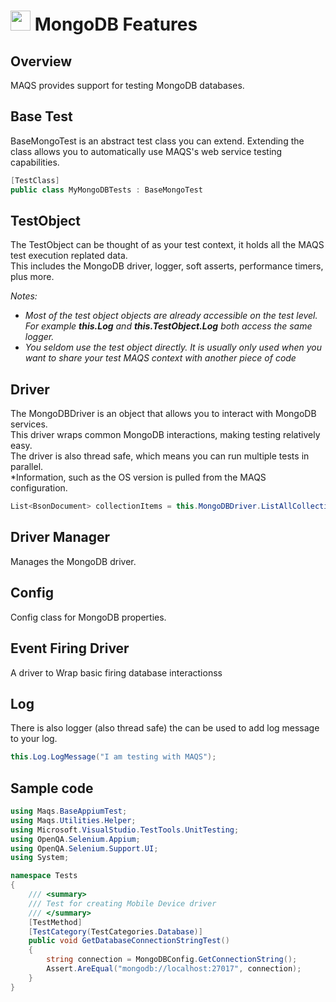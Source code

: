 # <img src="resources/maqslogo.ico" height="32" width="32"> MongoDB Features

## Overview
MAQS provides support for testing MongoDB databases. 

## Base Test
BaseMongoTest is an abstract test class you can extend.  Extending the class allows you to automatically use MAQS's web service testing capabilities.
```csharp
[TestClass]
public class MyMongoDBTests : BaseMongoTest
```

## TestObject
The TestObject can be thought of as your test context, it holds all the MAQS test execution replated data.  
This includes the MongoDB driver, logger, soft asserts, performance timers, plus more.

*Notes:*  
* *Most of the test object objects are already accessible on the test level. For example **this.Log** and **this.TestObject.Log** both access the same logger.*
* *You seldom use the test object directly. It is usually only used when you want to share your test MAQS context with another piece of code*

## Driver
The MongoDBDriver is an object that allows you to interact with MongoDB services.  
This driver wraps common MongoDB interactions, making testing relatively easy.  
The driver is also thread safe, which means you can run multiple tests in parallel.  
*Information, such as the OS version is pulled from the MAQS configuration.
```csharp
List<BsonDocument> collectionItems = this.MongoDBDriver.ListAllCollectionItems();
```

## Driver Manager
Manages the MongoDB driver.

## Config
Config class for MongoDB properties.

## Event Firing Driver
A driver to Wrap basic firing database interactionss

## Log
There is also logger (also thread safe) the can be used to add log message to your log.
```csharp
this.Log.LogMessage("I am testing with MAQS");
```

## Sample code
```csharp
using Maqs.BaseAppiumTest;
using Maqs.Utilities.Helper;
using Microsoft.VisualStudio.TestTools.UnitTesting;
using OpenQA.Selenium.Appium;
using OpenQA.Selenium.Support.UI;
using System;

namespace Tests
{
    /// <summary>
    /// Test for creating Mobile Device driver
    /// </summary>
    [TestMethod]
    [TestCategory(TestCategories.Database)]
    public void GetDatabaseConnectionStringTest()
    {
        string connection = MongoDBConfig.GetConnectionString();
        Assert.AreEqual("mongodb://localhost:27017", connection);
    }
}
```